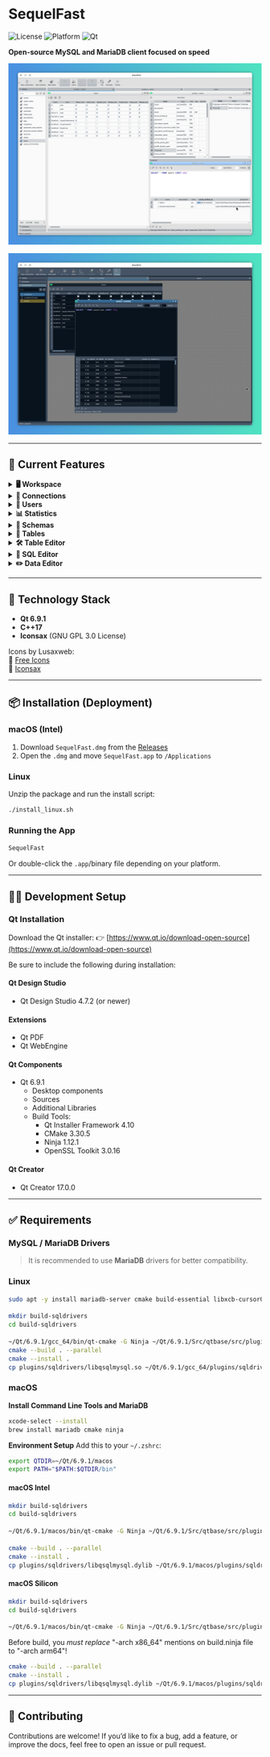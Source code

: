 # SequelFast

![License](https://img.shields.io/badge/license-GPL--3.0-blue.svg)
![Platform](https://img.shields.io/badge/platform-Linux%20%7C%20macOS%20%7C%20Windows-brightgreen)
![Qt](https://img.shields.io/badge/Qt-6.9.1-blue)

**Open-source MySQL and MariaDB client focused on speed**

![Screenshot of light theme](assets/shot1.png)

![Screenshot of dark theme](assets/shot2.png)

---

## 🚀 Current Features

<details>
<summary><strong>🖥️ Workspace</strong></summary>

- Light and dark themes
- Support for tabs, tiled, or cascaded child windows

</details>

<details>
<summary><strong>🔌 Connections</strong></summary>

- Add, edit, clone, and delete connections
- Connect via named pipe, TCP/IP, or SSH
- Assign custom colors (for connection list and SQL Editor)
- Filter connections easily

</details>

<details>
<summary><strong>👤 Users</strong></summary>

- Add, edit, and delete users
- Automatically runs `FLUSH PRIVILEGES`
- Easy permission inspection and management

</details>

<details>
<summary><strong>📊 Statistics</strong></summary>

- View charset, collation, encryption, size (MB), and table count
- Display environment variables

</details>

<details>
<summary><strong>📁 Schemas</strong></summary>

- Open, create, and drop schemas
- View schema statistics
- Apply filters
- Save favorite filters

</details>

<details>
<summary><strong>📂 Tables</strong></summary>

- Open, create, edit (table format), and drop tables
- Apply filters
- Save favorite filters

</details>

<details>
<summary><strong>🛠️ Table Editor</strong></summary>

- Add, edit, and delete fields
- View change log

</details>

<details>
<summary><strong>📝 SQL Editor</strong></summary>

- Syntax highlighting
- Query formatting
- Save default queries per table
- Adjustable font size (with option to persist size)
- Timer feature to auto-execute queries at specific intervals

</details>

<details>
<summary><strong>✏️ Data Editor</strong></summary>

- Inline editing for query results (when query has `Id` field and no `JOIN`s)
- Calendar widget for `DATE` and `DATETIME` fields
- Expanded text editor for large text fields
- Input masks for numeric fields
- Copy selected data (columns or rows) to clipboard in CSV, `INSERT`, or `UPDATE` format

</details>

---

## 🧱 Technology Stack

- **Qt 6.9.1**
- **C++17**
- **Iconsax** (GNU GPL 3.0 License)

Icons by Lusaxweb:  
🔗 [Free Icons](https://www.freeicons.org/icons/iconsax)  
🔗 [Iconsax](https://iconsax.io/?ref=freeicons.org)

---

## 📦 Installation (Deployment)

### macOS (Intel)
1. Download `SequelFast.dmg` from the [Releases](https://github.com/seu-usuario/sequelfast/releases)
2. Open the `.dmg` and move `SequelFast.app` to `/Applications`

### Linux
Unzip the package and run the install script:
```bash
./install_linux.sh
```

### Running the App
```bash
SequelFast
```
Or double-click the `.app`/binary file depending on your platform.

---

## 👨‍💻 Development Setup

### Qt Installation
Download the Qt installer:
👉 [https://www.qt.io/download-open-source](https://www.qt.io/download-open-source)

Be sure to include the following during installation:

#### Qt Design Studio
- Qt Design Studio 4.7.2 (or newer)

#### Extensions
- Qt PDF
- Qt WebEngine

#### Qt Components
- Qt 6.9.1
  - Desktop components
  - Sources
  - Additional Libraries
  - Build Tools:
    - Qt Installer Framework 4.10
    - CMake 3.30.5
    - Ninja 1.12.1
    - OpenSSL Toolkit 3.0.16

#### Qt Creator
- Qt Creator 17.0.0

---

## ✅ Requirements

### MySQL / MariaDB Drivers
> It is recommended to use **MariaDB** drivers for better compatibility.

### Linux
```bash
sudo apt -y install mariadb-server cmake build-essential libxcb-cursor0 libxcb-cursor-dev patchelf mariadb cmake ninja

mkdir build-sqldrivers
cd build-sqldrivers

~/Qt/6.9.1/gcc_64/bin/qt-cmake -G Ninja ~/Qt/6.9.1/Src/qtbase/src/plugins/sqldrivers -DCMAKE_INSTALL_PREFIX=~/Qt/6.9.1/gcc_64/
cmake --build . --parallel
cmake --install .
cp plugins/sqldrivers/libqsqlmysql.so ~/Qt/6.9.1/gcc_64/plugins/sqldrivers/
```

### macOS

**Install Command Line Tools and MariaDB**
```bash
xcode-select --install
brew install mariadb cmake ninja
```

**Environment Setup**
Add this to your `~/.zshrc`:
```bash
export QTDIR=~/Qt/6.9.1/macos
export PATH="$PATH:$QTDIR/bin"
```

#### macOS Intel
```bash
mkdir build-sqldrivers
cd build-sqldrivers

~/Qt/6.9.1/macos/bin/qt-cmake -G Ninja ~/Qt/6.9.1/Src/qtbase/src/plugins/sqldrivers -DCMAKE_INSTALL_PREFIX=~/Qt/6.9.1/macos -DFEATURE_sql_mysql=ON -DMySQL_ROOT="$(brew --prefix mariadb)" -DMySQL_INCLUDE_DIR="$(brew --prefix mariadb)/include/mysql" -DMySQL_LIBRARY="$(brew --prefix mariadb)/lib/libmysqlclient.dylib" -DCMAKE_BUILD_TYPE=Debug

cmake --build . --parallel
cmake --install .
cp plugins/sqldrivers/libqsqlmysql.dylib ~/Qt/6.9.1/macos/plugins/sqldrivers/
```

#### macOS Silicon
```bash
mkdir build-sqldrivers
cd build-sqldrivers

~/Qt/6.9.1/macos/bin/qt-cmake -G Ninja ~/Qt/6.9.1/Src/qtbase/src/plugins/sqldrivers -DCMAKE_INSTALL_PREFIX=~/Qt/6.9.1/macos -DCMAKE_OSX_ARCHITECTURES=arm64 -DCMAKE_BUILD_TYPE=Debug -DCMAKE_CXX_STANDARD=17 -DCMAKE_CXX_EXTENSIONS=OFF -DFEATURE_sql_mysql=ON -DMySQL_ROOT="$(brew --prefix mariadb)" -DMySQL_INCLUDE_DIR="$(brew --prefix mariadb)/include/mysql" -DMySQL_LIBRARY="$(brew --prefix mariadb)/lib/libmysqlclient.dylib"
```
Before build, you *must replace* "-arch x86_64" mentions on build.ninja file to "-arch arm64"!

```bash
cmake --build . --parallel
cmake --install .
cp plugins/sqldrivers/libqsqlmysql.dylib ~/Qt/6.9.1/macos/plugins/sqldrivers/
```

---

## 🤝 Contributing

Contributions are welcome! If you’d like to fix a bug, add a feature, or improve the docs, feel free to open an issue or pull request.
